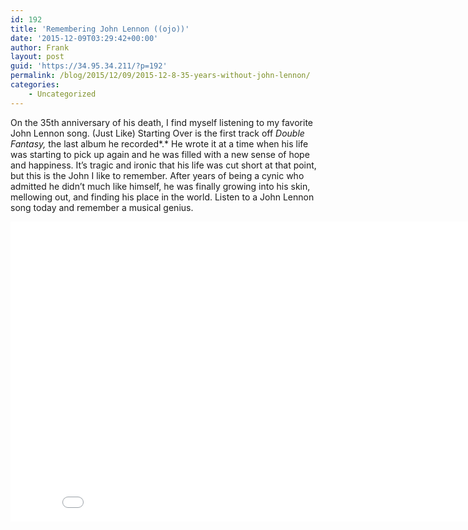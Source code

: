 ```yaml
---
id: 192
title: 'Remembering John Lennon ((ojo))'
date: '2015-12-09T03:29:42+00:00'
author: Frank
layout: post
guid: 'https://34.95.34.211/?p=192'
permalink: /blog/2015/12/09/2015-12-8-35-years-without-john-lennon/
categories:
    - Uncategorized
---
```


On the 35th anniversary of his death, I find myself listening to my favorite John Lennon song. (Just Like) Starting Over is the first track off *Double Fantasy,* the last album he recorded*.* He wrote it at a time when his life was starting to pick up again and he was filled with a new sense of hope and happiness. It’s tragic and ironic that his life was cut short at that point, but this is the John I like to remember. After years of being a cynic who admitted he didn’t much like himself, he was finally growing into his skin, mellowing out, and finding his place in the world. Listen to a John Lennon song today and remember a musical genius.

 <iframe allowfullscreen="" frameborder="0" height="480" scrolling="no" src="//www.youtube.com/embed/hO-CvOxSQqE?wmode=opaque&enablejsapi=1" width="854">  
</iframe>